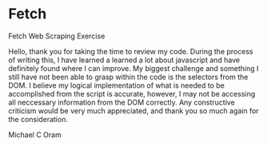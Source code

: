 # Fetch
Fetch Web Scraping Exercise

Hello, thank you for taking the time to review my code. During the process of writing this, I have learned a learned a lot
about javascript and have definitely found where I can improve. My biggest challenge and something I still have not been 
able to grasp within the code is the selectors from the DOM. I believe my logical implementation of what is needed to be 
accomplished from the script is accurate, however, I may not be accessing all neccessary information from the DOM correctly. 
Any constructive criticism would be very much appreciated, and thank you so much again for the consideration. 

Michael C Oram
